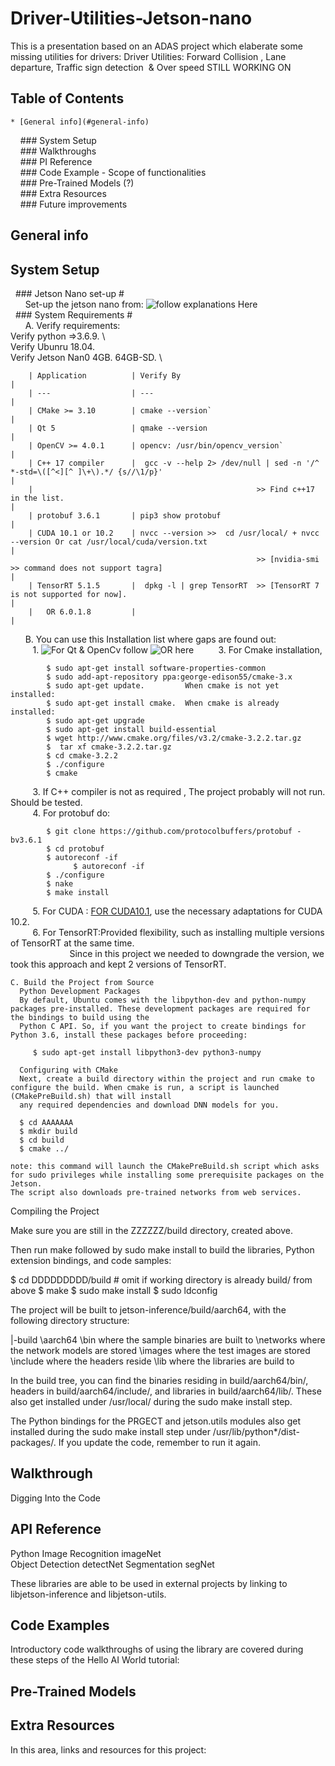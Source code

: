 # Driver-Utilities-Jetson-nano
This is a presentation based on an ADAS project which elaberate some missing utilities for drivers:
Driver Utilities: Forward Collision , Lane departure, Traffic sign detection  &amp; Over speed 
STILL WORKING ON

## Table of Contents
    * [General info](#general-info)
    ### System Setup  
    ### Walkthroughs  
    ### PI Reference  
    ### Code Example - Scope of functionalities       
    ### Pre-Trained Models (?)  
    ### Extra Resources    
    ### Future improvements  
    
## General info    
## System Setup #  
  ### Jetson Nano set-up #  
      Set-up the jetson nano from: ![follow explanations Here](https://developer.nvidia.com/embedded/learn/get-started-jetson-nano-devkit)       \
  ### System Requirements #       
      A. Verify requirements:     
          Verify python =>3.6.9.  \  
          Verify  Ubunru 18.04.  \
          Verify Jetson Nan0 4GB. 64GB-SD.  \ 

       
        | Application          | Verify By                                                                                                                                 |
        | ---                  | ---                                                                                                                                       |
        | CMake >= 3.10        | cmake --version`                                                                                                                          |
        | Qt 5                 | qmake --version                                                                                                                           | 
        | OpenCV >= 4.0.1      | opencv: /usr/bin/opencv_version`                                                                                                          |
        | C++ 17 compiler      |  gcc -v --help 2> /dev/null | sed -n '/^ *-std=\([^<][^ ]\+\).*/ {s//\1/p}'                                                               |                                        
        |                                                  >> Find c++17 in the list.                                                                                      | 
        | protobuf 3.6.1       | pip3 show protobuf                                                                                                                        |
        | CUDA 10.1 or 10.2    | nvcc --version >>  cd /usr/local/ + nvcc --version Or cat /usr/local/cuda/version.txt                                                     |
                                                           >> [nvidia-smi >> command does not support tagra]                                                               |  
        | TensorRT 5.1.5       |  dpkg -l | grep TensorRT  >> [TensorRT 7 is not supported for now].                                                                       |
        |   OR 6.0.1.8         |                                                                                                                                           | 

      B. You can use this Installation list where gaps are found out:      
         1.  ![For Qt & OpenCv follow](#https://github.com/vietanhdev/open-adas) ![OR here](#https://github.com/vietanhdev/open-adas) 
         3. For Cmake installation, 

            $ sudo apt-get install software-properties-common
            $ sudo add-apt-repository ppa:george-edison55/cmake-3.x
            $ sudo apt-get update.         When cmake is not yet installed:
            $ sudo apt-get install cmake.  When cmake is already installed:
            $ sudo apt-get upgrade
            $ sudo apt-get install build-essential
            $ wget http://www.cmake.org/files/v3.2/cmake-3.2.2.tar.gz
            $  tar xf cmake-3.2.2.tar.gz
            $ cd cmake-3.2.2
            $ ./configure
            $ cmake

         3. If C++ compiler is not as required , The project probably will not run. Should be tested.  
         4. For protobuf do: 

            $ git clone https://github.com/protocolbuffers/protobuf -bv3.6.1 
            $ cd protobuf
            $ autoreconf -if  
                  $ autoreconf -if  
            $ ./configure
            $ nake
            $ make install      
            
        
         5. For CUDA :  [FOR CUDA10.1](#https://medium.com/@exesse/cuda-10-1-installation-on-ubuntu-18-04-lts-d04f89287130), use the necessary adaptations for CUDA 10.2.  
         6. For TensorRT:Provided flexibility, such as installing multiple versions of TensorRT at the same time.    
                         Since in this project we needed to downgrade the version, we took this approach and kept 2 versions of TensorRT. 
    
    C. Build the Project from Source  
      Python Development Packages
      By default, Ubuntu comes with the libpython-dev and python-numpy packages pre-installed. These development packages are required for the bindings to build using the 
      Python C API. So, if you want the project to create bindings for Python 3.6, install these packages before proceeding:

         $ sudo apt-get install libpython3-dev python3-numpy

      Configuring with CMake
      Next, create a build directory within the project and run cmake to configure the build. When cmake is run, a script is launched (CMakePreBuild.sh) that will install 
      any required dependencies and download DNN models for you.
      
      $ cd AAAAAAA   
      $ mkdir build
      $ cd build
      $ cmake ../

    note: this command will launch the CMakePreBuild.sh script which asks for sudo privileges while installing some prerequisite packages on the Jetson. 
    The script also downloads pre-trained networks from web services.
   Compiling the Project

   Make sure you are still in the ZZZZZZ/build directory, created above.

   Then run make followed by sudo make install to build the libraries, Python extension bindings, and code samples:

   $ cd DDDDDDDDD/build          # omit if working directory is already build/ from above
   $ make
   $ sudo make install
   $ sudo ldconfig

   The project will be built to jetson-inference/build/aarch64, with the following directory structure:

   |-build
      \aarch64
         \bin             where the sample binaries are built to
            \networks     where the network models are stored
            \images       where the test images are stored
         \include         where the headers reside
         \lib             where the libraries are build to

   In the build tree, you can find the binaries residing in build/aarch64/bin/, headers in build/aarch64/include/, and libraries in build/aarch64/lib/. 
   These also get installed under /usr/local/ during the sudo make install step.

   The Python bindings for the PRGECT and jetson.utils modules also get installed during the sudo make install step under /usr/lib/python*/dist-packages/. If you update the 
   code, remember to run it again.
   


      
## Walkthrough
Digging Into the Code
## API Reference
  Python
  Image Recognition 	imageNet 	
  Object Detection 	 	detectNet
  Segmentation 	 	    segNet

  These libraries are able to be used in external projects by linking to libjetson-inference and libjetson-utils.
  
## Code Examples

  Introductory code walkthroughs of using the library are covered during these steps of the Hello AI World tutorial:
  
## Pre-Trained Models

## Extra Resources

  In this area, links and resources for this project:

   
    
    
    

